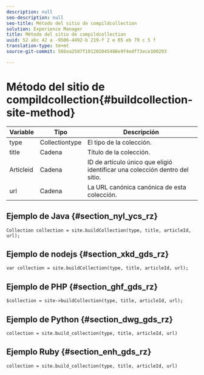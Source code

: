 ```yaml
---
description: null
seo-description: null
seo-title: Método del sitio de compildcollection
solution: Experience Manager
title: Método del sitio de compildcollection
uuid: 52 abc 42 a -9506-4492-b 219-f 2 e 05 eb 79 c 5 f
translation-type: tm+mt
source-git-commit: 566ea2587f101202045488e9f4edf73ece100293

---
```



# Método del sitio de compildcollection{#buildcollection-site-method}

| Variable | Tipo | Descripción |
|--- |--- |--- |
| type | Collectiontype | El tipo de la colección. |
| title | Cadena | Título de la colección. |
| Articleid | Cadena | ID de artículo único que eligió identificar una colección dentro del sitio. |
| url | Cadena | La URL canónica canónica de esta colección. |

## Ejemplo de Java {#section_nyl_ycs_rz}

```
Collection collection = site.buildCollection(type, title, articleId, url); 
```

## Ejemplo de nodejs {#section_xkd_gds_rz}

```
var collection = site.buildCollection(type, title, articleId, url); 
```

## Ejemplo de PHP {#section_ghf_gds_rz}

```
$collection = site->buildCollection(type, title, articleId, url); 
```

## Ejemplo de Python {#section_dwg_gds_rz}

```
collection = site.build_collection(type, title, articleId, url) 
```

## Ejemplo Ruby {#section_enh_gds_rz}

```
collection = site.build_collection(type, title, articleId, url) 
```
